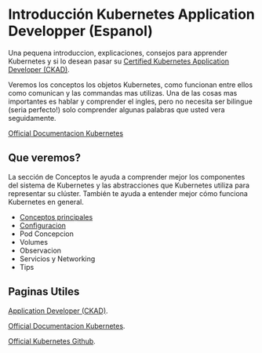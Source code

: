 # Introducción Kubernetes Application Developper (Espanol)
Una pequena introduccion, explicaciones, consejos para apprender Kubernetes y si lo desean pasar su [Certified Kubernetes Application Developer (CKAD)](https://www.cncf.io/certification/ckad/).

Veremos los conceptos los objetos Kubernetes, como funcionan entre ellos como comunican y las commandas mas utilizas.
Una de las cosas mas importantes es hablar y comprender el ingles, pero no necesita ser bilingue (seria perfecto!) solo comprender algunas palabras que usted vera seguidamente.

[Official Documentacion Kubernetes](https://kubernetes.io/fr/docs/home/)

## Que veremos?

La sección de Conceptos le ayuda a comprender mejor los componentes del sistema de Kubernetes y las abstracciones que Kubernetes utiliza para representar su clúster. También te ayuda a entender mejor cómo funciona Kubernetes en general.
- [Conceptos principales](https://github.com/alejandro34543/PREPACION-CKAD-/blob/master/conceptos-principales.md)
- [Configuracion](https://github.com/alejandro34543/INTRODUCCION-KUBERNETES-CKAD-ES/blob/master/configuracion.md)
- Pod Concepcion
- Volumes
- Observacion
- Servicios y Networking
- Tips


## Paginas Utiles
[Application Developer (CKAD)](https://www.cncf.io/certification/ckad/).

[Official Documentacion Kubernetes](https://kubernetes.io/fr/docs/home/).

[Official Kubernetes Github](https://github.com/kubernetes/kubernetes).

